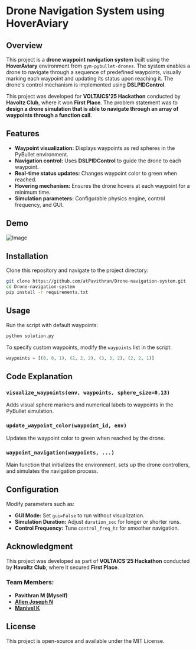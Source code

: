 # Drone Navigation System using HoverAviary

## Overview
This project is a **drone waypoint navigation system** built using the **HoverAviary** environment from `gym-pybullet-drones`. The system enables a drone to navigate through a sequence of predefined waypoints, visually marking each waypoint and updating its status upon reaching it. The drone's control mechanism is implemented using **DSLPIDControl**.

This project was developed for **VOLTAICS'25 Hackathon** conducted by **Havoltz Club**, where it won **First Place**. The problem statement was to **design a drone simulation that is able to navigate through an array of waypoints through a function call**.

## Features
- **Waypoint visualization:** Displays waypoints as red spheres in the PyBullet environment.
- **Navigation control:** Uses **DSLPIDControl** to guide the drone to each waypoint.
- **Real-time status updates:** Changes waypoint color to green when reached.
- **Hovering mechanism:** Ensures the drone hovers at each waypoint for a minimum time.
- **Simulation parameters:** Configurable physics engine, control frequency, and GUI.

## Demo
![Image](https://github.com/user-attachments/assets/b27eefd9-322d-4d16-957d-b739e23c9215)

## Installation
Clone this repository and navigate to the project directory:

```bash
git clone https://github.com/atPavithran/Drone-navigation-system.git
cd Drone-navigation-system
pip install -r requirements.txt
```

## Usage
Run the script with default waypoints:

```bash
python solution.py
```

To specify custom waypoints, modify the `waypoints` list in the script:

```python
waypoints = [(0, 0, 1), (2, 2, 2), (3, 3, 2), (2, 2, 1)]
```

## Code Explanation
### `visualize_waypoints(env, waypoints, sphere_size=0.13)`
Adds visual sphere markers and numerical labels to waypoints in the PyBullet simulation.

### `update_waypoint_color(waypoint_id, env)`
Updates the waypoint color to green when reached by the drone.

### `waypoint_navigation(waypoints, ...)`
Main function that initializes the environment, sets up the drone controllers, and simulates the navigation process.

## Configuration
Modify parameters such as:

- **GUI Mode:** Set `gui=False` to run without visualization.
- **Simulation Duration:** Adjust `duration_sec` for longer or shorter runs.
- **Control Frequency:** Tune `control_freq_hz` for smoother navigation.

## Acknowledgment
This project was developed as part of **VOLTAICS'25 Hackathon** conducted by **Havoltz Club**, where it secured **First Place**.

### Team Members:
- **Pavithran M (Myself)**
- [**Allen Joseph N**](https://github.com/terfefed)
- [**Manivel K**](https://github.com/vel190704)

## License
This project is open-source and available under the MIT License.

